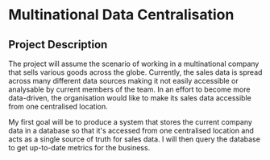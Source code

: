 # Multinational Data Centralisation

## Project Description

The project will assume the scenario of working in a multinational company that sells various goods across the globe. Currently, the sales data is spread across many different data sources making it not easily accessible or analysable by current members of the team. In an effort to become more data-driven, the organisation would like to make its sales data accessible from one centralised location. 

My first goal will be to produce a system that stores the current company data in a database so that it's accessed from one centralised location and acts as a single source of truth for sales data. I will then query the database to get up-to-date metrics for the business.